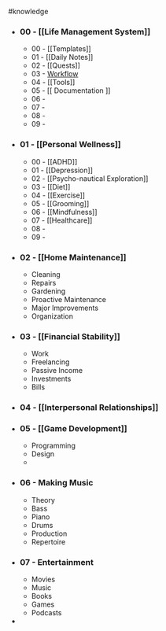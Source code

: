 #knowledge 
- ### 00 - [[Life Management System]]
	 - 00 - [[Templates]]
	 - 01 - [[Daily Notes]]
	 - 02 - [[Quests]]
	 - 03 - [Workflow](Workflow.md)
	 - 04 - [[Tools]]
	 - 05 - [[ Documentation ]]
	 - 06 - 
	 - 07 -
	 - 08 -
	 - 09 -
- ### 01 - [[Personal Wellness]]
	 - 00 - [[ADHD]]
	 - 01 - [[Depression]]
	 - 02 - [[Psycho-nautical Exploration]]
	 - 03 - [[Diet]]
	 - 04 - [[Exercise]]
	 - 05 - [[Grooming]]
	 - 06 - [[Mindfulness]]
	 - 07 - [[Healthcare]]
	 - 08 - 
	 - 09 -  
- ### 02 - [[Home Maintenance]]
	- Cleaning
	- Repairs
	- Gardening
	- Proactive Maintenance
	- Major Improvements
	- Organization
- ### 03 - [[Financial Stability]]
	- Work
	- Freelancing
	- Passive Income
	- Investments
	- Bills

- ### 04 -  [[Interpersonal Relationships]]
- ### 05 - [[Game Development]]
	- Programming
	- Design
	- 
- ### 06 - Making Music
	- Theory
	- Bass
	- Piano
	- Drums
	- Production
	- Repertoire
- ### 07 - Entertainment
	- Movies
	- Music
	- Books
	- Games
	- Podcasts
- 